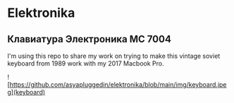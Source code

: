 # Elektronika
## Клавиатура Электроника МС 7004

I'm using this repo to share my work on trying to make this vintage soviet keyboard from 1989 work with my 2017 Macbook Pro. 

![https://github.com/asyapluggedin/elektronika/blob/main/img/keyboard.jpeg](keyboard)
